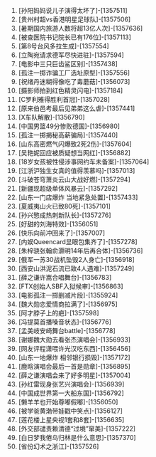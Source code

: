 
1. [孙阳妈妈说儿子演得太坏了]-[1357511]
1. [贵州村超vs香港明星足球队]-[1357506]
1. [暑期国内旅游人数将超13亿人次]-[1357636]
1. [被查医院书记院长已有176位]-[1357113]
1. [第8号台风多拉生成]-[1357554]
1. [立陶宛请求德军尽快进驻]-[1357594]
1. [电影中三只巨齿鲨区别]-[1357438]
1. [孤注一掷诈骗工厂选址原型]-[1357556]
1. [祝绪丹迷糊得像吃了毒蘑菇]-[1356073]
1. [摄影师拍到红色精灵闪电]-[1357184]
1. [C罗利雅得胜利首冠]-[1357028]
1. [原来伯邑考最后见弟弟这么虐]-[1357441]
1. [X车队解散]-[1356790]
1. [中国男篮49分惨败德国]-[1356980]
1. [孤注一掷揭秘高薪骗局]-[1357440]
1. [山东高密燃气闪爆致2死2伤]-[1357604]
1. [吴艳妮回应被质疑想当网红]-[1356882]
1. [18岁女孩被性侵涉事网约车未备案]-[1357064]
1. [江浙沪独生女真的值得羡慕吗]-[1357013]
1. [斗破苍穹萧炎云山大战好燃]-[1357294]
1. [新疆现超级单体风暴云]-[1357292]
1. [山东一门店爆炸 当地紧急处置]-[1357433]
1. [夏威夷山火已致80死]-[1357101]
1. [孙兴慜成热刺新队长]-[1357276]
1. [好甜的刘海特效]-[1356051]
1. [快乐向前冲回来了]-[1357007]
1. [内娱Queencard显眼包集齐了]-[1357278]
1. [朱梓骁张翰俞灏明14年后再合体]-[1356736]
1. [俄军一苏30战机坠毁2人身亡]-[1356918]
1. [西安山洪泥石流已致4人遇难]-[1357249]
1. [薛之谦许嵩合唱舞台]-[1356783]
1. [FTX创始人SBF入狱候审]-[1356863]
1. [电影孤注一掷删减片段]-[1355924]
1. [魏大勋恋爱情商拉满了]-[1356975]
1. [阿才脖子上的疤]-[1357598]
1. [冯提莫首播嗓音状态]-[1356776]
1. [孟美岐安崎舞台battle]-[1356778]
1. [谢娜魏大勋去看张杰演唱会]-[1356933]
1. [网友评程潇喂许光汉吃东西]-[1356456]
1. [山东一地爆炸 相邻银行损毁]-[1357172]
1. [鹿晗演唱会最后一首是勋章]-[1356895]
1. [薛之谦演唱会来了好多明星]-[1357004]
1. [孙红雷现身张艺兴演唱会]-[1356939]
1. [中国成世界第一大船东国]-[1356792]
1. [懒羊羊也开始尊嘟假嘟]-[1356050]
1. [被学爸黄渤带娃戳中笑点]-[1356127]
1. [莲花楼上星央视1套和8套]-[1356635]
1. [外交部谴责赖清德“过境”窜美]-[1357222]
1. [白日梦我倦鸟归林是什么意思]-[1357370]
1. [省份幻术之浙江]-[1357526]
